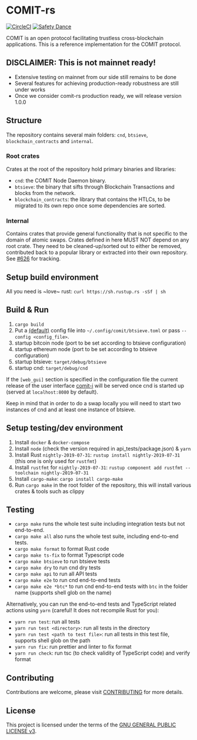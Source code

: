 # COMIT-rs

[![CircleCI](https://circleci.com/gh/comit-network/comit-rs.svg?style=svg)](https://circleci.com/gh/comit-network/comit-rs)
[![Safety Dance](https://img.shields.io/badge/unsafe-forbidden-success.svg)](https://github.com/rust-secure-code/safety-dance/)

COMIT is an open protocol facilitating trustless cross-blockchain applications.
This is a reference implementation for the COMIT protocol. 

## DISCLAIMER: This is not mainnet ready!

- Extensive testing on mainnet from our side still remains to be done
- Several features for achieving production-ready robustness are still under works
- Once we consider comit-rs production ready, we will release version 1.0.0

## Structure

The repository contains several main folders: `cnd`, `btsieve`, `blockchain_contracts` and `internal`.

### Root crates

Crates at the root of the repository hold primary binaries and libraries:
- `cnd`: the COMIT Node Daemon binary.
- `btsieve`: the binary that sifts through Blockchain Transactions and blocks from the network.
- `blockchain_contracts`: the library that contains the HTLCs, to be migrated to its own repo once some dependencies are sorted.

### Internal

Contains crates that provide general functionality that is not specific to the domain of atomic swaps. 
Crates defined in here MUST NOT depend on any root crate.
They need to be cleaned-up/sorted out to either be removed, contributed back to a popular library or extracted into their own repository.
See [#626](https://github.com/comit-network/comit-rs/issues/626) for tracking.

## Setup build environment

All you need is ~love~ rust: `curl https://sh.rustup.rs -sSf | sh` 

## Build & Run

1. `cargo build`
2. Put a [(default)](btsieve/config/btsieve.toml) config file into `~/.config/comit/btsieve.toml` or pass `--config <config_file>`.
3. startup bitcoin node (port to be set according to btsieve configuration)
4. startup ethereum node (port to be set according to btsieve configuration)
5. startup btsieve: `target/debug/btsieve`
6. startup cnd: `target/debug/cnd`

If the `[web_gui]` section is specified in the configuration file the current release of the user interface [comit-i](https://github.com/comit-network/comit-i) will be served once cnd is started up (served at `localhost:8080` by default).

Keep in mind that in order to do a swap locally you will need to start two instances of cnd and at least one instance of btsieve. 

## Setup testing/dev environment

1. Install `docker` & `docker-compose`
2. Install `node` (check the version required in api_tests/package.json) & `yarn`
3. Install Rust `nightly-2019-07-31`: `rustup install nightly-2019-07-31` (this one is only used for `rustfmt`)
4. Install `rustfmt` for `nightly-2019-07-31`: `rustup component add rustfmt --toolchain nightly-2019-07-31`
5. Install `cargo-make`: `cargo install cargo-make`
6. Run `cargo make` in the root folder of the repository, this will install various crates & tools such as clippy
   
## Testing

- `cargo make` runs the whole test suite including integration tests but not end-to-end.
- `cargo make all` also runs the whole test suite, including end-to-end tests.
- `cargo make format` to format Rust code
- `cargo make ts-fix` to format Typescript code
- `cargo make btsieve` to run btsieve tests
- `cargo make dry` to run cnd dry tests
- `cargo make api` to run all API tests
- `cargo make e2e` to run cnd end-to-end tests
- `cargo make e2e *btc*` to run cnd end-to-end tests with `btc` in the folder name (supports shell glob on the name)

Alternatively, you can run the end-to-end tests and TypeScript related actions using `yarn` (careful! It does not recompile Rust for you):
- `yarn run test`: run all tests
- `yarn run test <directory>`: run all tests in the directory
- `yarn run test <path to test file>`: run all tests in this test file, supports shell glob on the path
- `yarn run fix`: run prettier and linter to fix format
- `yarn run check`: run tsc (to check validity of TypeScript code) and verify format




## Contributing

Contributions are welcome, please visit [CONTRIBUTING](CONTRIBUTING.md) for more details.

## License

This project is licensed under the terms of the [GNU GENERAL PUBLIC LICENSE v3](LICENSE.md).
